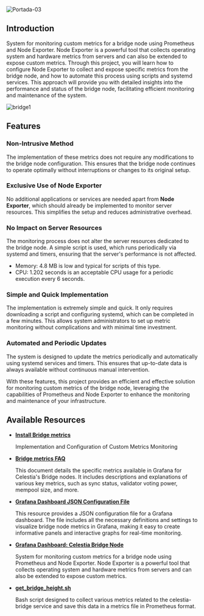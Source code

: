 ![Portada-03](https://github.com/Cumulo-pro/Celestia-monitoring/assets/2853158/e673b4a6-28ec-4488-9299-7ba238306145)

## Introduction 

System for monitoring custom metrics for a bridge node using Prometheus and Node Exporter. Node Exporter is a powerful tool that collects operating system and hardware metrics from servers and can also be extended to expose custom metrics. Through this project, you will learn how to configure Node Exporter to collect and expose specific metrics from the bridge node, and how to automate this process using scripts and systemd services. This approach will provide you with detailed insights into the performance and status of the bridge node, facilitating efficient monitoring and maintenance of the system.

![bridge1](https://github.com/Cumulo-pro/Celestia-monitoring/assets/2853158/78eee11f-648c-4447-851e-e2c8d92a667b)

## Features

### Non-Intrusive Method

The implementation of these metrics does not require any modifications to the bridge node configuration. This ensures that the bridge node continues to operate optimally without interruptions or changes to its original setup.

### Exclusive Use of Node Exporter

No additional applications or services are needed apart from **Node Exporter**, which should already be implemented to monitor server resources. This simplifies the setup and reduces administrative overhead.

### No Impact on Server Resources

The monitoring process does not alter the server resources dedicated to the bridge node. A simple script is used, which runs periodically via systemd and timers, ensuring that the server's performance is not affected.
  - Memory: 4.8 MB is low and typical for scripts of this type.
  - CPU: 1.202 seconds is an acceptable CPU usage for a periodic execution every 6 seconds.

### Simple and Quick Implementation

The implementation is extremely simple and quick. It only requires downloading a script and configuring systemd, which can be completed in a few minutes. This allows system administrators to set up metric monitoring without complications and with minimal time investment.

### Automated and Periodic Updates

The system is designed to update the metrics periodically and automatically using systemd services and timers. This ensures that up-to-date data is always available without continuous manual intervention.

With these features, this project provides an efficient and effective solution for monitoring custom metrics of the bridge node, leveraging the capabilities of Prometheus and Node Exporter to enhance the monitoring and maintenance of your infrastructure.

## Available Resources

- **[Install Bridge metrics](https://github.com/Cumulo-pro/Celestia-monitoring/blob/main/bridge-monitor/install_bridge_metrics.md)**

  Implementation and Configuration of Custom Metrics Monitoring

- **[Bridge metrics FAQ](https://github.com/Cumulo-pro/Celestia-monitoring/blob/main/bridge-monitor/bridge_metrics.md)**

  This document details the specific metrics available in Grafana for Celestia's Bridge nodes. It includes descriptions and explanations of various key metrics, such as sync status, validator voting power, mempool size, and more.

- **[Grafana Dashboard JSON Configuration File](https://github.com/Cumulo-pro/Celestia-monitoring/blob/main/bridge-monitor/Celestia%20Bridge%20Node.json)**

  This resource provides a JSON configuration file for a Grafana dashboard. The file includes all the necessary definitions and settings to visualize bridge node metrics in Grafana, making it easy to create informative panels and interactive graphs for real-time monitoring.

- **[Grafana Dashboard: Celestia Bridge Node](https://grafana.com/grafana/dashboards/21178-celestia-bridge-node-v2/)**

  System for monitoring custom metrics for a bridge node using Prometheus and Node Exporter. Node Exporter is a powerful tool that collects operating system and hardware metrics from servers and can also be extended to expose custom metrics.

- **[get_bridge_height.sh](https://raw.githubusercontent.com/Cumulo-pro/Celestia-monitoring/main/bridge-monitor/get_bridge_height.sh)**

  Bash script designed to collect various metrics related to the celestia-bridge service and save this data in a metrics file in Prometheus format.
